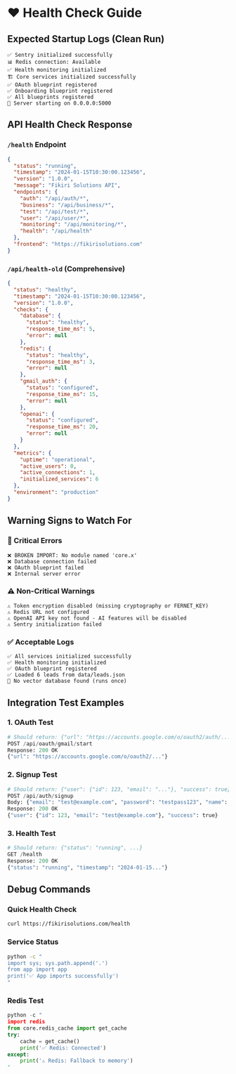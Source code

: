 # ❤️ Health Check Guide

## Expected Startup Logs (Clean Run)

```
✅ Sentry initialized successfully
📊 Redis connection: Available  
✅ Health monitoring initialized  
🏗️ Core services initialized successfully  
✅ OAuth blueprint registered  
✅ Onboarding blueprint registered  
✅ All blueprints registered  
🚀 Server starting on 0.0.0.0:5000  
```

## API Health Check Response

### `/health` Endpoint
```json
{
  "status": "running",
  "timestamp": "2024-01-15T10:30:00.123456",
  "version": "1.0.0",
  "message": "Fikiri Solutions API",
  "endpoints": {
    "auth": "/api/auth/*",
    "business": "/api/business/*", 
    "test": "/api/test/*",
    "user": "/api/user/*",
    "monitoring": "/api/monitoring/*",
    "health": "/api/health"
  },
  "frontend": "https://fikirisolutions.com"
}
```

### `/api/health-old` (Comprehensive)
```json
{
  "status": "healthy",
  "timestamp": "2024-01-15T10:30:00.123456", 
  "version": "1.0.0",
  "checks": {
    "database": {
      "status": "healthy",
      "response_time_ms": 5,
      "error": null
    },
    "redis": {
      "status": "healthy", 
      "response_time_ms": 3,
      "error": null
    },
    "gmail_auth": {
      "status": "configured",
      "response_time_ms": 15,
      "error": null
    },
    "openai": {
      "status": "configured",
      "response_time_ms": 20,
      "error": null
    }
  },
  "metrics": {
    "uptime": "operational",
    "active_users": 0,
    "active_connections": 1,
    "initialized_services": 6
  },
  "environment": "production"
}
```

## Warning Signs to Watch For

### 🚨 Critical Errors
```
❌ BROKEN IMPORT: No module named 'core.x'
❌ Database connection failed
❌ OAuth blueprint failed
❌ Internal server error
```

### ⚠️ Non-Critical Warnings
```
⚠️ Token encryption disabled (missing cryptography or FERNET_KEY)
⚠️ Redis URL not configured  
⚠️ OpenAI API key not found - AI features will be disabled
⚠️ Sentry initialization failed
```

### ✅ Acceptable Logs
```
✅ All services initialized successfully
✅ Health monitoring initialized
✅ OAuth blueprint registered
✅ Loaded 6 leads from data/leads.json
📝 No vector database found (runs once)
```

## Integration Test Examples

### 1. OAuth Test
```python
# Should return: {"url": "https://accounts.google.com/o/oauth2/auth/..."}
POST /api/oauth/gmail/start
Response: 200 OK
{"url": "https://accounts.google.com/o/oauth2/..."}
```

### 2. Signup Test  
```python
# Should return: {"user": {"id": 123, "email": "..."}, "success": true}
POST /api/auth/signup
Body: {"email": "test@example.com", "password": "testpass123", "name": "Test"}
Response: 200 OK
{"user": {"id": 123, "email": "test@example.com"}, "success": true}
```

### 3. Health Test
```python
# Should return: {"status": "running", ...}
GET /health  
Response: 200 OK
{"status": "running", "timestamp": "2024-01-15..."}
```

## Debug Commands

### Quick Health Check
```bash
curl https://fikirisolutions.com/health
```

### Service Status
```bash  
python -c "
import sys; sys.path.append('.')
from app import app
print('✅ App imports successfully')
"
```

### Redis Test
```python
python -c "
import redis
from core.redis_cache import get_cache
try:
    cache = get_cache()
    print('✅ Redis: Connected')
except:
    print('⚠️ Redis: Fallback to memory')
"
```
